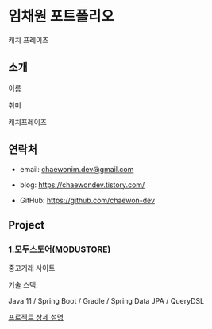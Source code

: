 # 임채원 포트폴리오

캐치 프레이즈

## 소개

이름

취미 

캐치프레이즈



## 연락처

- email: chaewonim.dev@gmail.com

- blog: https://chaewondev.tistory.com/

- GitHub: https://github.com/chaewon-dev

## Project

### 1.모두스토어(MODUSTORE)

중고거래 사이트

기술 스택:

Java 11 / Spring Boot / Gradle / Spring Data JPA / QueryDSL

[프로젝트 상세 설명](https://github.com/chaewon-dev/modustore)













